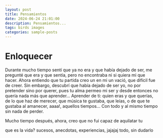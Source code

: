 ```yaml
---
layout: post
title: Pensamientos
date: 2024-06-24 21:01:00
description: Pensamientos...
tags: birds images
categories: sample-posts
---
```


# Enloquecer

Durante mucho tiempo sentí que ya no era y que había dejado de ser,
me pregunté que era y que sentía, pero no encontraba ni si quiera mi que hacer.
Ahora entiendo que tu partida creo un en mi un vació, que difícil fue de creer.
Sin embargo, descubrí que había dejado de ser yo, no por pretender sino por querer,
pues tu alma permeo mi ser y desde entonces no quería nada más que aprender...
Aprender de ti: quien eras y que querías, de lo que haz de merecer,
que música te gustaba, que leías, o de que te gustaba al amanecer,
aaaa!, aquellos tiempos... Con todo y al mismo tiempo sin nada de perder.

Mucho tiempo después, ahora, creo que no fui capaz de aquilatar tu 

que es la vida? sucesos, anecdotas, experiencias, jajajaj todo, sin dudarlo